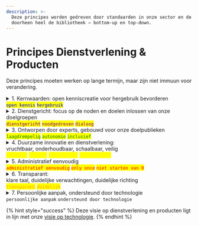 ```yaml
---
description: >-
  Deze principes worden gedreven door standaarden in onze sector en de mensen
  doorheen heel de bibliotheek – bottom-up en top-down.
---
```


# Principes Dienstverlening & Producten

Deze principes moeten werken op lange termijn, maar zijn niet immuun voor verandering.

<details>

<summary>1. Kernwaarden: open kenniscreatie voor hergebruik bevorderen<br><mark style="color:blue;"><code>open kennis</code></mark>  <mark style="color:blue;"><code>hergebruik</code></mark></summary>

Onze dienstverlening en producten worden **gedreven vanuit onze kernwaarden**.

De dienstverlening en producten zijn een **middel** om de mensen in de Universiteitsbibliotheek en Faculteitsbibliotheken hun **doelpublieken te het creëren van open kennis en hergebruik hiervan**.

</details>

<details>

<summary>2. Dienstgericht: focus op de noden en doelen inlossen van onze doelgroepen<br><mark style="color:purple;"><code>dienstgericht</code></mark>   <mark style="color:purple;"><code>noodgedreven</code></mark>  <mark style="color:purple;"><code>dialoog</code></mark></summary>

De focus ligt op het ondersteunen van onze verschillende doelpublieken in het **inlossen van hun noden en het bereiken van hun doelen**, gekaderd in onze kernwaarden.

Ons beleid wordt gedreven door onze doelpublieken en ons beleid motiveert onze doelgroepen. We staan open voor **dialoog** in de praktijk, en we gaan **actief op zoek naar feedback**. De **faculteitsbibliotheken zijn een cruciale schakel om samen feedback te vergaren en oplossingen** **te bedenken** die we samen uitrollen.

Wanneer de noden en doelen buiten de verantwoordelijkheden van ons team of organisatie vallen, verwijzen we zo naadloos mogelijk door. **We sturen nooit iemand van het kastje naar de muur.**

</details>

<details>

<summary>3. Ontworpen door experts, gebouwd voor onze doelpublieken<br> <mark style="color:green;"><code>laagdrempelig</code></mark>  <mark style="color:green;"><code>autonomie</code></mark>  <mark style="color:green;"><code>inclusief</code></mark></summary>

**Je hoeft geen expert te zijn in elk vakgebied om gebruik te maken van onze diensten en producten.** Dat kan je zonder specifieke vakkennis, vakterminologie, gebruik van handleidingen of verplichte opleidingen.\
\
Waar onze **doelpublieken voor verantwoordelijk zijn, kunnen ze zelf doen**. Je bent niet afhankelijk van een bibliotheekmedewerker.\
\
**Duidelijke verwachtingen, klare taal.** We ondersteunen en communiceren naar onze doelgroepen op een praktische, begrijpbare en toegankelijke manier. Onze diensten en producten zijn eenvoudig te vinden.\
\
**Bruikbaar door iedereen in ons doelpubliek, op een gelijkwaardige manier.**\
Inclusiviteit is een werkwoord waarin we de onderbediende doelgroepen betrekken. We minimaliseren de "voorwaarden" waaraan iedereen moet voldoen en middelen waar iedereen over moet beschikken om onze diensten en producten te kunnen gebruiken.\
\
De centrale universiteitsbibliotheek en de faculteitsbibliotheken werken hier samen aan.

</details>

<details>

<summary>4. Duurzame innovatie en dienstverlening:<br>vruchtbaar, onderhoudbaar, schaalbaar, veilig<br><mark style="color:yellow;"><code>duurzaam</code></mark>  <mark style="color:yellow;"><code>gedeeld</code></mark>  <mark style="color:yellow;"><code>standaarden</code></mark>  <mark style="color:yellow;"><code>geïnformeerd</code></mark></summary>

Er moet **voldoende vraag, nood, impact en gebruik** zijn voor we een dienst aanbieden of feature bouwen die onderhoud en tijd vraagt. Soms is nee zeggen duurzamer.\
\
**Onze verantwoordelijkheden, doelpublieken en kernwaarden bepalen ons tempo.** Externe drijfveren bepalen ons tempo niet. \
\
**We delen onze kennis intern en extern**. Wat we doen mag niet verdwijnen wanneer een persoon vertrekt of een dienst sluit. Onze kennis leeft niet in onze hoofden alleen, onze dienstverlening is een gedeelde verantwoordelijkheid. We delen onze ontdekkingen zodat ook buiten de universiteit de vruchten van ons werk geplukt kan worden en we de sector positief kunnen beinvloeden.\
\
We zijn op de hoogte van en gebruiken **standaarden** in onze sector om **kennisdeling en interoperabiliteit** te ondersteunen wanneer dat ons en de sector ten goede komt. We gebruiken standaarden die **vindbaarheid**, **herkenbaarheid** en **gebruiksvriendelijkheid** verhogen.\
\
De processen, technologie en technieken die we gebruiken moeten **langdurig** mee gaan, maar **houden rekening met belangrijke globale verschuivingen** in verwachtingen en aanpak. **De wereld kan nooit stilgezet worden**, onze kernwaarden moeten blijvend vervuld worden.

</details>

<details>

<summary>5. Administratief eenvoudig<br><mark style="color:red;"><code>administratief eenvoudig</code></mark>  <mark style="color:red;"><code>only once</code></mark>   <mark style="color:red;"><code>niet starten van 0</code></mark></summary>

**Focus op jouw werk. We overladen je niet.**\
We vragen ons doelpublieken enkel om nodige en nuttige informatie waar zij controle en verantwoordelijkheid over hebben. We vragen geen informatie waar we niets waardevol mee doen. We communiceren zonder je te overladen.\
\
De administratieve informatie waar wij meer kennis over hebben en verantwoordelijk voor zijn, voorzien wij. We beseffen dat hoe meer we vragen, hoe minder we krijgen.

**Één keer informatie vragen – zo veel mogelijk hergebruiken**\
Only once. De informatie die we hebben, gebruiken en hergebruiken we maximaal.  Een keer informatie vragen is plagen, twee keer is pesten.

**Niet starten van 0**\
We integreren zo veel mogelijk met de diensten rondom ons. Informatie die we kunnen gebruiken van andere diensten gebruiken we, informatie die anderen kunnen gebruiken we delen we. We doen dat op een gestandaardiseerde manier. Updates verlopen automatisch.

</details>

<details>

<summary>6. Transparant:<br>klare taal, duidelijke verwachtingen, duidelijke richting<br><mark style="color:orange;"><code>transparant</code></mark>   <mark style="color:orange;"><code>duidelijk</code></mark></summary>

**Je weet wat er gebeurt en waarom.**\
We laten je niet in het ongewisse en blijven transparant.\
Wanneer we intern niet begrijpen “waarom we iets op deze manier doen” of het antwoord is “omdat dat altijd zo is geweest”, dan trekken we dit grondig in twijfel en onderzoeken we het. Indien er geen beter antwoord is, herzien we de vraag of laten we ze weg.

**Onze interne complexiteit is niet de zorg van ons doelpubliek**\
Je hoeft niet voor elke taak een andere dienst of software te gebruiken. Onze interne complexiteit hoeft je niet te begrijpen om een doel te bereiken. Je hoeft geen intern netwerk op te bouwen om iets te bereiken of te vinden.

</details>

<details>

<summary>7. Persoonlijke aanpak, ondersteund door technologie<br><code>persoonlijke aanpak</code>  <code>ondersteund door technologie</code></summary>

**Technologie ondersteunt persoonlijke aanpak**\
Technologie ondersteunt ons bij het geven van kwalitatieve dienstverlening, en helpt ons de juiste informatie te geven waar en wanneer nodig.

_e.g. Het doelpubliek begrijpt wat er moet gebeuren om een bepaald doel te bereiken op basis van hun profiel. We vallen niemand lastig met overbodige details of vragen._\
_e.g. We meten om te weten, te ontdekken en onze assumpties mee te testen._

**Overbodig werk werken we weg**\
We automatiseren waar we kunnen om (manueel) overbodig werk uit handen te nemen, zonder aan onze dienstverlening in te boeten.

</details>



{% hint style="success" %}
Deze visie op dienstverlening en producten ligt in lijn met onze [visie op technologie](../technologie-en-ondersteunende-tooling/visie-op-technologie.md).
{% endhint %}
